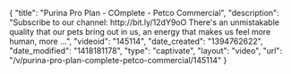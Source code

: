{
    "title": "Purina Pro Plan - COmplete - Petco Commercial",
    "description": "Subscribe to our channel: http:\/\/bit.ly\/12dY9oO There's an unmistakable quality that our pets bring out in us, an energy that makes us feel more human, more ...",
    "videoid": "145114",
    "date_created": "1394762622",
    "date_modified": "1418181178",
    "type": "captivate",
    "layout": "video",
    "url": "\/v\/purina-pro-plan-complete-petco-commercial\/145114"
}